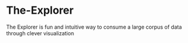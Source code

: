 # The-Explorer
The Explorer is fun and intuitive way to consume a large corpus of data through clever visualization
